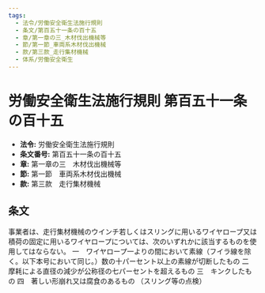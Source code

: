 ```yaml
---
tags:
  - 法令/労働安全衛生法施行規則
  - 条文/第百五十一条の百十五
  - 章/第一章の三_木材伐出機械等
  - 節/第一節_車両系木材伐出機械
  - 款/第三款_走行集材機械
  - 体系/労働安全衛生
---
```

# 労働安全衛生法施行規則 第百五十一条の百十五

- **法令:** 労働安全衛生法施行規則
- **条文番号:** 第百五十一条の百十五
- **章:** 第一章の三　木材伐出機械等
- **節:** 第一節　車両系木材伐出機械
- **款:** 第三款　走行集材機械

## 条文
事業者は、走行集材機械のウインチ若しくはスリングに用いるワイヤロープ又は積荷の固定に用いるワイヤロープについては、次のいずれかに該当するものを使用してはならない。
一　ワイヤロープ一よりの間において素線（フイラ線を除く。以下本号において同じ。）数の十パーセント以上の素線が切断したもの
二　摩耗による直径の減少が公称径の七パーセントを超えるもの
三　キンクしたもの
四　著しい形崩れ又は腐食のあるもの
（スリング等の点検）

